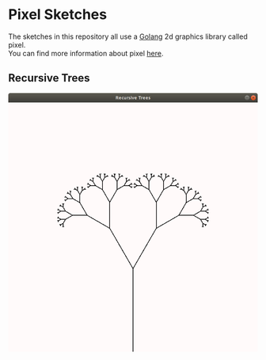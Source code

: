 # Pixel Sketches
The sketches in this repository all use a [Golang](golang.org) 2d graphics library called pixel.  
You can find more information about pixel [here](github.com/faiface/pixel).

## Recursive Trees
![recursive_trees](./recursive_trees.png)
